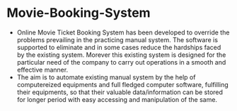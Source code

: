 # Movie-Booking-System

- Online Movie Ticket Booking System has been developed to override the problems prevailing in the practicing manual system. The software is supported to eliminate and in some cases reduce the hardships faced by the existing system. Morever this existing system is designed for the particular need of the company to carry out operations in a smooth and effective manner.
- The aim is to automate existing manual system by the help of computereized equipments and full fledged computer software, fulfilling their equipments, so that their valuable data/information can be stored for longer period with easy accessing and manipulation of the same.
